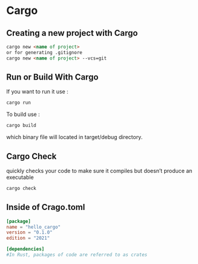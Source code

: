 # Cargo

## Creating a new project with Cargo
```markdown
cargo new <name of project>
or for generating .gitignore
cargo new <name of project> --vcs=git
```
## Run or Build With Cargo
If you want to run it use :
```markdown
cargo run
```
To build use :
```markdown
cargo build
```
which binary file will located in target/debug directory.
## Cargo Check
quickly checks your code to make sure it compiles but doesn’t produce an executable
```markdown
cargo check
```

## Inside of Crago.toml
```toml
[package]
name = "hello_cargo"
version = "0.1.0"
edition = "2021"

[dependencies]
#In Rust, packages of code are referred to as crates
```

